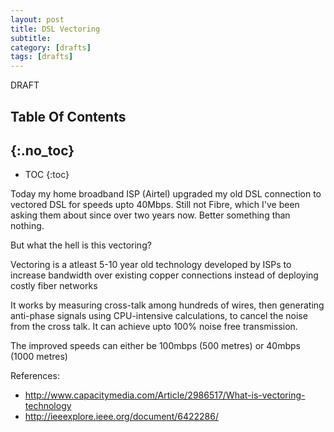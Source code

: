 ```yaml
---
layout: post
title: DSL Vectoring
subtitle: 
category: [drafts] 
tags: [drafts]
---
```


DRAFT  

## Table Of Contents
{:.no_toc}
---
- TOC
{:toc}


Today my home broadband ISP (Airtel) upgraded my old DSL connection to vectored DSL for speeds upto 40Mbps. Still not Fibre, which I've been asking them about since over two years now. Better something than nothing.

But what the hell is this vectoring?

Vectoring is a atleast 5-10 year old technology developed by ISPs to increase bandwidth over existing copper connections instead of deploying costly fiber networks

It works by measuring cross-talk among hundreds of wires, then generating anti-phase signals using CPU-intensive calculations, to cancel the noise from the cross talk. It can achieve upto 100% noise free transmission.

The improved speeds can either be 100mbps (500 metres) or 40mbps (1000 metres)


References:

- http://www.capacitymedia.com/Article/2986517/What-is-vectoring-technology
- http://ieeexplore.ieee.org/document/6422286/
